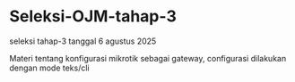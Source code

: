 # Seleksi-OJM-tahap-3
seleksi tahap-3
tanggal 6 agustus 2025

  Materi tentang konfigurasi mikrotik sebagai gateway, configurasi dilakukan dengan mode teks/cli
